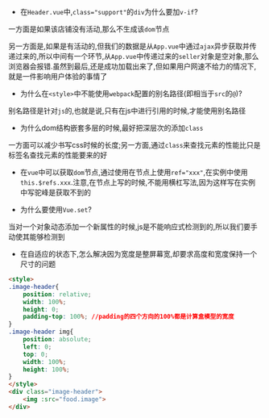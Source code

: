 - 在`Header.vue`中,`class="support"`的`div`为什么要加`v-if`?

一方面是如果该店铺没有活动,那么不生成该`dom`节点

另一方面是,如果是有活动的,但我们的数据是从`App.vue`中通过`ajax`异步获取并传递过来的,所以中间有一个环节,从`App.vue`中传递过来的`seller`对象是空对象,那么浏览器会报错.虽然到最后,还是成功加载出来了,但如果用户网速不给力的情况下,就是一件影响用户体验的事情了

- 为什么在`<style>`中不能使用`webpack`配置的别名路径(即相当于`src`的`@`)?

别名路径是针对`js`的,也就是说,只有在js中进行引用的时候,才能使用别名路径

- 为什么dom结构嵌套多层的时候,最好把深层次的添加`class`

一方面可以减少书写css时候的长度;另一方面,通过`class`来查找元素的性能比只是标签名查找元素的性能要来的好

- 在`vue`中可以获取`dom`节点,通过使用在节点上使用`ref="xxx"`,在实例中使用`this.$refs.xxx`.注意,在节点上写的时候,不能用横杠写法,因为这样写在实例中写驼峰是获取不到的

- 为什么要使用`Vue.set`?

当对一个对象动态添加一个新属性的时候,js是不能响应式检测到的,所以我们要手动使其能够检测到

- 在自适应的状态下,怎么解决因为宽度是整屏幕宽,却要求高度和宽度保持一个尺寸的问题

```html
<style>
.image-header{
    position: relative;
    width: 100%;
    height: 0;
    padding-top: 100%; //padding的四个方向的100%都是计算盒模型的宽度
}
.image-header img{
    position: absolute;
    left: 0;
    top: 0;
    width: 100%;
    height: 100%;
}
</style>
<div class="image-header">
    <img :src="food.image">
</div>
```